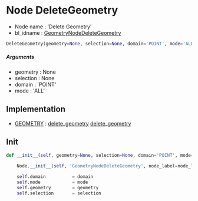 # Node DeleteGeometry

- Node name : 'Delete Geometry'
- bl_idname : [GeometryNodeDeleteGeometry](https://docs.blender.org/api/current/bpy.types.GeometryNodeDeleteGeometry.html)


``` python
DeleteGeometry(geometry=None, selection=None, domain='POINT', mode='ALL', node_label=None, node_color=None)
```
##### Arguments

- geometry : None
- selection : None
- domain : 'POINT'
- mode : 'ALL'

## Implementation

- [GEOMETRY](/docs/GeoNodes/socket_GEOMETRY.md) : [delete_geometry](/docs/GeoNodes/socket_GEOMETRY.md#delete_geometry) [delete_geometry](/docs/GeoNodes/socket_GEOMETRY.md#delete_geometry)

## Init

``` python
def __init__(self, geometry=None, selection=None, domain='POINT', mode='ALL', node_label=None, node_color=None):

    Node.__init__(self, 'GeometryNodeDeleteGeometry', node_label=node_label, node_color=node_color)

    self.domain          = domain
    self.mode            = mode
    self.geometry        = geometry
    self.selection       = selection
```
